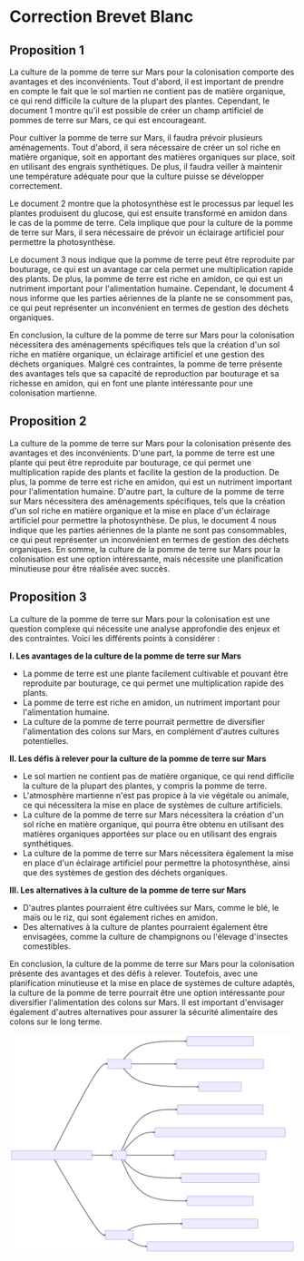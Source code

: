 # Correction Brevet Blanc

## Proposition 1

La culture de la pomme de terre sur Mars pour la colonisation comporte des avantages et des inconvénients. Tout d'abord, il est important de prendre en compte le fait que le sol martien ne contient pas de matière organique, ce qui rend difficile la culture de la plupart des plantes. Cependant, le document 1 montre qu'il est possible de créer un champ artificiel de pommes de terre sur Mars, ce qui est encourageant.

Pour cultiver la pomme de terre sur Mars, il faudra prévoir plusieurs aménagements. Tout d'abord, il sera nécessaire de créer un sol riche en matière organique, soit en apportant des matières organiques sur place, soit en utilisant des engrais synthétiques. De plus, il faudra veiller à maintenir une température adéquate pour que la culture puisse se développer correctement.

Le document 2 montre que la photosynthèse est le processus par lequel les plantes produisent du glucose, qui est ensuite transformé en amidon dans le cas de la pomme de terre. Cela implique que pour la culture de la pomme de terre sur Mars, il sera nécessaire de prévoir un éclairage artificiel pour permettre la photosynthèse.

Le document 3 nous indique que la pomme de terre peut être reproduite par bouturage, ce qui est un avantage car cela permet une multiplication rapide des plants. De plus, la pomme de terre est riche en amidon, ce qui est un nutriment important pour l'alimentation humaine. Cependant, le document 4 nous informe que les parties aériennes de la plante ne se consomment pas, ce qui peut représenter un inconvénient en termes de gestion des déchets organiques.

En conclusion, la culture de la pomme de terre sur Mars pour la colonisation nécessitera des aménagements spécifiques tels que la création d'un sol riche en matière organique, un éclairage artificiel et une gestion des déchets organiques. Malgré ces contraintes, la pomme de terre présente des avantages tels que sa capacité de reproduction par bouturage et sa richesse en amidon, qui en font une plante intéressante pour une colonisation martienne.

## Proposition 2 

La culture de la pomme de terre sur Mars pour la colonisation présente des avantages et des inconvénients. D'une part, la pomme de terre est une plante qui peut être reproduite par bouturage, ce qui permet une multiplication rapide des plants et facilite la gestion de la production. De plus, la pomme de terre est riche en amidon, qui est un nutriment important pour l'alimentation humaine. D'autre part, la culture de la pomme de terre sur Mars nécessitera des aménagements spécifiques, tels que la création d'un sol riche en matière organique et la mise en place d'un éclairage artificiel pour permettre la photosynthèse. De plus, le document 4 nous indique que les parties aériennes de la plante ne sont pas consommables, ce qui peut représenter un inconvénient en termes de gestion des déchets organiques. En somme, la culture de la pomme de terre sur Mars pour la colonisation est une option intéressante, mais nécessite une planification minutieuse pour être réalisée avec succès.

## Proposition 3

La culture de la pomme de terre sur Mars pour la colonisation est une question complexe qui nécessite une analyse approfondie des enjeux et des contraintes. Voici les différents points à considérer :

**I. Les avantages de la culture de la pomme de terre sur Mars**

- La pomme de terre est une plante facilement cultivable et pouvant être reproduite par bouturage, ce qui permet une multiplication rapide des plants.
- La pomme de terre est riche en amidon, un nutriment important pour l'alimentation humaine.
- La culture de la pomme de terre pourrait permettre de diversifier l'alimentation des colons sur Mars, en complément d'autres cultures potentielles.

**II. Les défis à relever pour la culture de la pomme de terre sur Mars**

- Le sol martien ne contient pas de matière organique, ce qui rend difficile la culture de la plupart des plantes, y compris la pomme de terre.
- L'atmosphère martienne n'est pas propice à la vie végétale ou animale, ce qui nécessitera la mise en place de systèmes de culture artificiels.
- La culture de la pomme de terre sur Mars nécessitera la création d'un sol riche en matière organique, qui pourra être obtenu en utilisant des matières organiques apportées sur place ou en utilisant des engrais synthétiques.
- La culture de la pomme de terre sur Mars nécessitera également la mise en place d'un éclairage artificiel pour permettre la photosynthèse, ainsi que des systèmes de gestion des déchets organiques.

**III. Les alternatives à la culture de la pomme de terre sur Mars**

- D'autres plantes pourraient être cultivées sur Mars, comme le blé, le maïs ou le riz, qui sont également riches en amidon.
- Des alternatives à la culture de plantes pourraient également être envisagées, comme la culture de champignons ou l'élevage d'insectes comestibles.



En conclusion, la culture de la pomme de terre sur Mars pour la colonisation présente des avantages et des défis à relever. Toutefois, avec une planification minutieuse et la mise en place de systèmes de culture adaptés, la culture de la pomme de terre pourrait être une option intéressante pour diversifier l'alimentation des colons sur Mars. Il est important d'envisager également d'autres alternatives pour assurer la sécurité alimentaire des colons sur le long terme.

![](./carte%20mentale.svg)